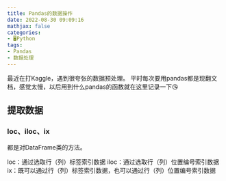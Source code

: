 ```yaml
---
title: Pandas的数据操作
date: 2022-08-30 09:09:16
mathjax: false
categories:
- 🖥️Python
tags:
- Pandas
- 数据处理
---
```

最近在打Kaggle，遇到很夸张的数据预处理。
平时每次要用pandas都是现翻文档，感觉太慢，以后用到什么pandas的函数就在这里记录一下😘

## 提取数据

### loc、iloc、ix

都是对DataFrame类的方法。

loc：通过选取行（列）标签索引数据
iloc：通过选取行（列）位置编号索引数据
ix：既可以通过行（列）标签索引数据，也可以通过行（列）位置编号索引数据
